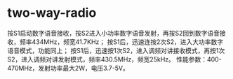 # two-way-radio
按S1启动数字语音接收，按S2进入小功率数字语音发射，再按S2回到数字语音接收，频率434MHz，频宽41.7KHz；
按S1后，迅速连按2次S2，进入大功率数字语音模式，功能同上；
按S1后，迅速按1次S2，进入调频对讲接收模式，再按1次S2，进入调频对讲发射模式，频率430.5MHz，频宽25kHz。
性能参数：400-470MHz，发射功率最大2W，电压3.7-5V。
